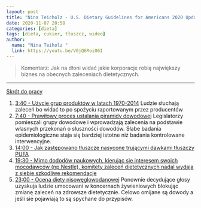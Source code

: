 ```yaml
---
layout: post
title: "Nina Teicholz - U.S. Dietary Guidelines for Americans 2020 Update"
date: 2020-11-07 20:58
categories: [dieta]
tags: [dieta, cukier, tłuszcz, wideo]
author:
  name: "Nina Teiholz "
  link: https://youtu.be/V0jQ6RoiO6I
---
```


> Komentarz:
> Jak na dłoni widać jakie korporacje robią największy biznes na obecnych zaleceniach dietetycznych.
>
> 
<hr>

[Skrót do pracy](https://youtu.be/V0jQ6RoiO6I) 



1. [3:40 - Użycie grup produktów w latach 1970-2014](https://youtu.be/V0jQ6RoiO6I?t=226)
   Ludzie słuchają zaleceń bo widać to po spożyciu raportowanym przez producentów
2. [7:40 - Prawiłowy proces ustalania piramidy dowodowej](https://youtu.be/V0jQ6RoiO6I?t=458)
   Legislatorzy pomieszali grupy dowodowe i wprowadzają zalecenia na podstawie własnych przekonań o słuszności dowodów. Słabe badania epidemiologiczne staja się bardziej istotne niż badania kontrolowane interwencyjne.
3. [14:00 - Jak zastępowano tłuszcze nasycone trującymi dawkami tłuszczy PUFA](https://youtu.be/V0jQ6RoiO6I?t=844)
4. [19:30 - Mimo dododów naukowych, kierując sie interesem swoich mocodawców (np.Nestle), komitety zaleceń dietetycznych nadal wydaja z siebie szkodliwe rekomendacje](https://youtu.be/V0jQ6RoiO6I?t=1178)
5. [23:00 - Ocena diety nisowęglowodanowej](https://youtu.be/V0jQ6RoiO6I?t=1386)
Ponownie decydujące głosy uzyskuja ludzie umocowani w koncernach żywieniowych blokując zmianę zaleceń na zdrowsze dietetycznie. Celowo omijane są dowody a jeśli sie pojawiają to są spychane do przypisów.
